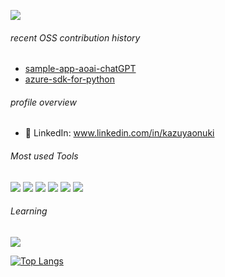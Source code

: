 ![](https://komarev.com/ghpvc/?username=KazuOnuki)

###### recent OSS contribution history
- [sample-app-aoai-chatGPT](https://github.com/microsoft/sample-app-aoai-chatGPT/graphs/contributors?from=2021-01-31&to=2024-02-10&type=a)
- [azure-sdk-for-python](https://github.com/Azure/azure-sdk-for-python/pull/34298)

###### profile overview
- 👋 LinkedIn: www.linkedin.com/in/kazuyaonuki

###### Most used Tools
<img src="https://img.shields.io/badge/-Azure-0078D4?logo=microsoft-azure&style=flat&logoColor=white"> <img src="https://img.shields.io/badge/-Python-F9DC3E.svg?logo=python&style=flat"> <img src="https://img.shields.io/badge/-Flask-000000.svg?logo=flask&style=flat"> <img src="https://img.shields.io/badge/-Docker-EEE.svg?logo=docker&style=flat"> <img src="https://img.shields.io/badge/-k8s-EEE.svg?logo=kubernetes&style=flat"> <img src="https://img.shields.io/badge/-JavaScript-276DC3.svg?logo=javascript&style=flat">

###### Learning
<img src="https://img.shields.io/badge/-React-555.svg?logo=react&style=flat">

<!--![kazuyaonuki's GitHub stats](https://github-readme-stats.vercel.app/api?username=KazuOnuki&show_icons=true&theme=vue-dark)-->

[![Top Langs](https://github-readme-stats.vercel.app/api/top-langs/?username=KazuOnuki&layout=compact&theme=vue-dark)](https://github.com/KazuOnuki/github-readme-stats)
